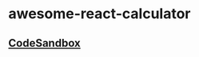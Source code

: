# awesome-react-calculator
## [CodeSandbox](https://codesandbox.io/s/github/bgoonz/awesome-react-calculator)
